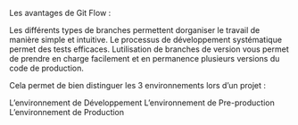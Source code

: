 Les avantages de Git Flow :

Les différents types de branches permettent dorganiser le travail de manière simple et intuitive. Le processus de développement systématique permet des tests efficaces. Lutilisation de branches de version vous permet de prendre en charge facilement et en permanence plusieurs versions du code de production.

Cela permet de bien distinguer les 3 environnements lors d’un projet :

L’environnement de Développement
L’environnement de Pre-production
L’environnement de Production
